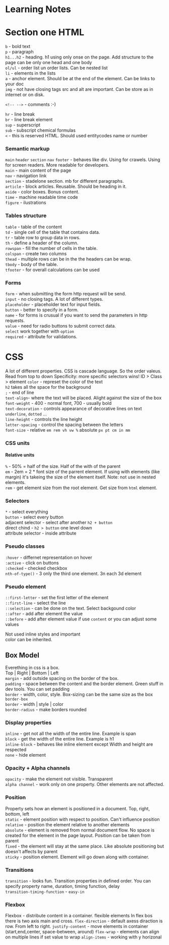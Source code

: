 # Learning Notes

# Section one HTML

`b` - bold text\
`p` - paragraph\
`h1...h2` - heading. h1 using only onse on the page. Add structure to the page
can be only one head and one body\
`ol/ul` - order list un order lists. Can be nested list\
`li` - elements in the lists\
`a` - anchor element. Should be at the end of the element. Can be links to your doc\
`img` - not have closing tags src and alt are important. Can be store as in internet or on disk.

`<!-- -->` - comments :-)

`hr` - line break\
`br` - line break element\
`sup` - superscript\
`sub` - subscript chemical formulas\
`<` - this is reserved HTML. Should used entitycodes name or number

### Semantic markup

`main` `header` `section` `nav` `footer` - behaves like div. Using for crawels.
Using for screen readers. More readable for developers.\
`main` - main content of the page\
`nav` - navigation link\
`section` - stadelone section. mb for different paragraphs.\
`article` - block articles. Reusable. Should be heading in it.\
`aside` - color boxes. Bonus content.\
`time` - machine readable time code\
`figure` - ilustrations

### Tables structure

`table` - table of the content\
`td` - single cell of the table that contains data.\
`tr` - table row to group data in rows.\
`th` - define a header of the column.\
`rowspan` - fill the number of cells in the table.\
`colspan` - create two columns\
`thead` - multiple rows can be in the the headers can be wrap.\
`tbody` - body of the table.\
`tfooter` - for overall calculations can be used

### Forms

`form` - when submitting the form http request will be send.\
`input` - no closing tags. A lot of different types.\
`placeholder` - placeholder text for input fields.\
`button` - better to specify in a form.\
`name` - for forms is crusual if you want to send the parameters in http requests.\
`value` - need for radio buttons to submit correct data.\
`select` work together with `option` \
`required` - attribute for validations.

# CSS

A lot of different properties. CSS is cascade language. So the order valeus. Read from top to down
Specificity: more specific selectors wins! ID > Class > element
`color` - represet the color of the text\
`h2` takes all the space for the background\
`;` - end of line\
`text-align`- where the text will be placed. Alight against the size of the box\
`font-weight` - 400 - normal font, 700 - usually bold\
`text-decoration` - controls appearance of decorative lines on text `underline`,
`dotted` ...\
`line-height` - controls the line height\
`letter-spacing` - control the spacing between the letters\
`font-size` - relative `em rem vh vw %` absolute `px pt cm in mm`

### CSS units

#### Relative units

`%` - 50% = half of the size. Half of the with of the parent\
`em` - 2em = 2 \* font size of the parrent element. If using with elements (like margin) it's takeing the size of the element itself. Note: not use in nested elements.\
`rem` - get element size from the root element. Get size from `html` element.

### Selectors

`*` - select everything\
`button` - select every button\
adjacent selector - select after another `h2 + button`\
direct chind - `h2 > button` one level down\
attribute selector - inside attribute

### Pseudo classes

`:hover` - differnet representation on hover\
`:active` - click on buttons\
`:checked` - checked checkbox\
`nth-of-type()` - 3 only the third one element. 3n each 3d element

### Pseudo element

`::first-letter` - set the first letter of the element\
`::first-line` - select the line\
`::selection` - can be done on the text. Select backgound color\
`::after` - add after element the value\
`::before` - add after element value if use `content` or you can adjust some values

Not used inline styles and important\
color can be inherited.

## Box Model

Everething in css is a box.\
Top | Right | Bottom | Left \
`margin` - add outside spacing on the border of the box.\
`padding` - space between the content and the border element. Green stuff in dev tools. You can set padding\
`border` - width, color, style. Box-sizing can be the same size as the box `border-box`\
`border` - width | style | color\
`border-radius` - make borders rounded

### Display properties

`inline` - get not all the width of the entire line. Example is span\
`block` - get the width of the entire line. Example is h1\
`inline-block` - behaves like inline element except Width and height are respected\
`none` - hide element

### Opacity + Alpha channels

`opacity` - make the element not visible. Transparent\
 `alpha channel` - work only on one property. Other elements are not affected.

### Position

Property sets how an element is positioned in a document. Top, right, bottom, left\
`static` - element position with respect to position. Can't influence position\
`relative` - position the element relative to another elements\
`absolute` - element is removed from normal document flow. No space is created for the element in the page layout. Position can be taken from parent\
`fixed` - the element will stay at the same place. Like absolute positioning but doesn't affects by parent\
`sticky` - position element. Element will go down along with container.

### Transitions

`transition` - looks fun. Transition properties in defined order. You can specify property name, duration, timing function, delay\
`transition-timing-function` - `easy-in`

### Flexbox

Flexbox - distribute content in a container. flexible elements
In flex bos there is two axis main and cross.
`flex-direction` - default axess diraction is row. From left to right.
`justify-content` - move elements in container (start,end,center, space-between, around)
`flex-wrap` - elements can align on multiple lines if set value to wrap
`align-items` - working with y horizonal
